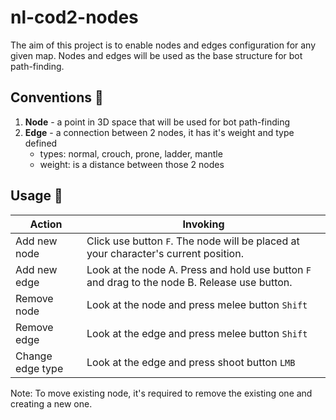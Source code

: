 # nl-cod2-nodes

The aim of this project is to enable nodes and edges configuration for any given map. Nodes and edges will be used as the base structure for bot path-finding.

## Conventions 🧐

1. **Node** - a point in 3D space that will be used for bot path-finding
2. **Edge** - a connection between 2 nodes, it has it's weight and type defined
    - types: normal, crouch, prone, ladder, mantle
    - weight: is a distance between those 2 nodes

## Usage 🚀

| Action | Invoking |
| ----------- | ----------- |
| Add new node | Click use button `F`. The node will be placed at your character's current position. |
| Add new edge | Look at the node A. Press and hold use button `F` and drag to the node B. Release use button. |
| Remove node | Look at the node and press melee button `Shift` |
| Remove edge | Look at the edge and press melee button `Shift` |
| Change edge type | Look at the edge and press shoot button `LMB` |

Note: To move existing node, it's required to remove the existing one and creating a new one.